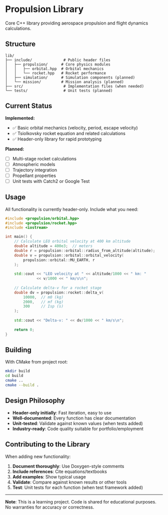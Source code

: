 # Propulsion Library

Core C++ library providing aerospace propulsion and flight dynamics calculations.

## Structure

```
lib/
├── include/              # Public header files
│   ├── propulsion/      # Core physics modules
│   │   ├── orbital.hpp  # Orbital mechanics
│   │   └── rocket.hpp   # Rocket performance
│   ├── simulation/      # Simulation components (planned)
│   └── mission/         # Mission analysis (planned)
├── src/                  # Implementation files (when needed)
└── tests/                # Unit tests (planned)
```

## Current Status

**Implemented:**
- ✅ Basic orbital mechanics (velocity, period, escape velocity)
- ✅ Tsiolkovsky rocket equation and related calculations
- ✅ Header-only library for rapid prototyping

**Planned:**
- [ ] Multi-stage rocket calculations
- [ ] Atmospheric models
- [ ] Trajectory integration
- [ ] Propellant properties
- [ ] Unit tests with Catch2 or Google Test

## Usage

All functionality is currently header-only. Include what you need:

```cpp
#include <propulsion/orbital.hpp>
#include <propulsion/rocket.hpp>
#include <iostream>

int main() {
    // Calculate LEO orbital velocity at 400 km altitude
    double altitude = 400e3;  // meters
    double r = propulsion::orbital::radius_from_altitude(altitude);
    double v = propulsion::orbital::orbital_velocity(
        propulsion::orbital::MU_EARTH, r
    );
    
    std::cout << "LEO velocity at " << altitude/1000 << " km: "
              << v/1000 << " km/s\n";
    
    // Calculate delta-v for a rocket stage
    double dv = propulsion::rocket::delta_v(
        10000,  // m0 (kg)
        2000,   // mf (kg)
        300     // Isp (s)
    );
    
    std::cout << "Delta-v: " << dv/1000 << " km/s\n";
    
    return 0;
}
```

## Building

With CMake from project root:

```bash
mkdir build
cd build
cmake ..
cmake --build .
```

## Design Philosophy

- **Header-only initially**: Fast iteration, easy to use
- **Well-documented**: Every function has clear documentation
- **Unit-tested**: Validate against known values (when tests added)
- **Industry-ready**: Code quality suitable for portfolio/employment

## Contributing to the Library

When adding new functionality:

1. **Document thoroughly**: Use Doxygen-style comments
2. **Include references**: Cite equations/textbooks
3. **Add examples**: Show typical usage
4. **Validate**: Compare against known results or other tools
5. **Test**: Unit tests for each function (when test framework added)

---

**Note**: This is a learning project. Code is shared for educational purposes. No warranties for accuracy or correctness.


